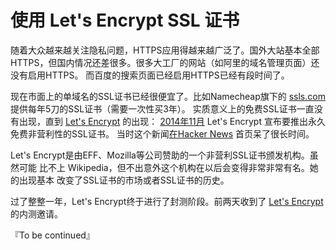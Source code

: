 使用 Let's Encrypt SSL 证书
==========================


随着大众越来越关注隐私问题，HTTPS应用得越来越广泛了。国外大站基本全部
HTTPS，但国内情况还差很多。很多大工厂的网站（如阿里的域名管理页面）还
没有启用HTTPS。 而百度的搜索页面已经启用HTTPS已经有段时间了。

现在市面上的单域名的SSL证书已经很便宜了。比如Namecheap旗下的
[ssls.com](https://www.ssls.com/) 提供每年5刀的SSL证书（需要一次性买3年）。
实质意义上的免费SSL证书一直没有出现，直到
[Let's Encrypt](https://letsencrypt.org/) 的出现：
[2014年11月](https://www.eff.org/deeplinks/2014/11/certificate-authority-encrypt-entire-web)
Let's Encrypt 宣布要推出永久免费非营利性的SSL证书。
当时这个新闻[在Hacker News](https://news.ycombinator.com/item?id=8624160)
首页呆了很长时间。

Let's Encrypt是由EFF、Mozilla等公司赞助的一个非营利SSL证书颁发机构。虽然可能
比不上 Wikipedia，但不出意外这个机构在以后会变得非常非常有名。她的出现基本
改变了SSL证书的市场或者SSL证书的历史。

过了整整一年，Let's Encrypt终于进行了封测阶段。前两天收到了
[Let's Encrypt](https://letsencrypt.org/) 的内测邀请。

『To be continued』
